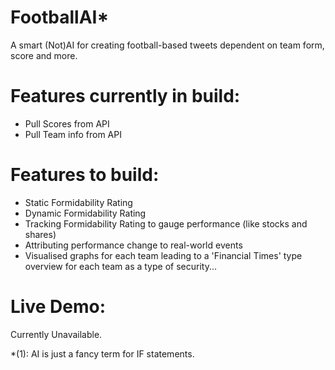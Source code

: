 # FootballAI*
A smart (Not)AI for creating football-based tweets dependent on team form, score and more.

# Features currently in build:
- Pull Scores from API
- Pull Team info from API

# Features to build:
- Static Formidability Rating
- Dynamic  Formidability Rating
- Tracking Formidability Rating to gauge performance (like stocks and shares)
- Attributing performance change to real-world events
- Visualised graphs for each team leading to a 'Financial Times' type overview for each team as a type of security...

# Live Demo: 
  Currently Unavailable.

*(1): AI is just a fancy term for IF statements.
